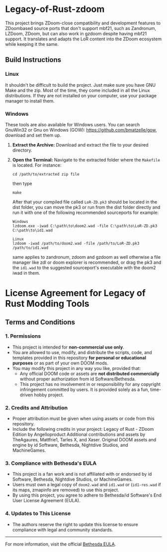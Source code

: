 # Legacy-of-Rust-zdoom
This project brings ZDoom-close compatibility and development features to ZDoombased source ports that don't support mbf21, such as Zandronum, LZDoom, ZDoom, but can also work in gzdoom despite having mbf21 support. It translates and adapts the LoR content into the ZDoom ecosystem while keeping it the same. 

## Build Instructions

### Linux
It shouldn't be difficult to build the project. Just make sure you have GNU Make and the zip. 
Most of the time, they come included in all the Linux distributions. 
If they are not installed on your computer, use your package manager to install them.

### Windows
These tools are also available for Windows users. You can search GnuWin32 or Gnu on Windows (GOW): https://github.com/bmatzelle/gow, download and set them up.

1. **Extract the Archive:**
   Download and extract the file to your desired directory.

2. **Open the Terminal:**
   Navigate to the extracted folder where the `Makefile` is located. For instance:
   ```
   cd /path/to/extracted zip file
   ```
   then type
   ```
   make
   ```
   After that your compiled file called `LoR-ZD.pk3` should be located in the dist folder, you can move the pk3 or run from the dist folder directly and run it with one of the following recommended sourceports
   for example:
   ```
   Windows
   lzdoom.exe -iwad C:\path\to\doom2.wad -file C:\path\to\LoR-ZD.pk3 C:\path\to\id1.wad
   
   Linux
   lzdoom -iwad /path/to/doom2.wad -file /path/to/LoR-ZD.pk3 /path/to/id1.wad
   ```
   same applies to zandronum, zdoom and gzdoom as well otherwise a file manager like zdl or doom explorer is recommended, or drag the pk3 and the `id1.wad` to the suggested sourceport's executable with the doom2 iwad in them.

# License Agreement for Legacy of Rust Modding Tools

## Terms and Conditions

### 1. Permissions
- This project is intended for **non-commercial use only**.
- You are allowed to use, modify, and distribute the scripts, code, and templates provided in this repository **for personal or educational purposes** or as part of your own DOOM mods.
- You may modify this project in any way you like, provided that:
  - Any official DOOM code or assets are **not distributed commercially** without proper authorization from id Software/Bethesda.
  - This project has no involvement in or responsibility for any copyright infringement committed by users. It is provided solely as a fun, time-driven hobby project.

### 2. Credits and Attribution
- Proper attribution must be given when using assets or code from this repository.
- Include the following credits in your project:
Legacy of Rust - ZDoom Edition by Angelloproduct Additional contributions and assets by TheAgaures, Mattfrie1, Tarles X, and Xaser.
Original DOOM assets and engine by id Software, Bethesda, Nightdive Studios, and MachineGames.

### 3. Compliance with Bethesda's EULA
- This project is a fan work and is not affiliated with or endorsed by id Software, Bethesda, Nightdive Studios, or MachineGames.
- Users must own a legal copy of `doom2.wad` and `id1.wad` or (`id1-res.wad` if its maps, zmapinfo are removed) to use this project.
- By using this project, you agree to adhere to Bethesda/id Software's End User License Agreement (EULA).

### 4. Updates to This License
- The authors reserve the right to update this license to ensure compliance with legal and community standards.
---
For more information, visit the official [Bethesda EULA](https://bethesda.net/en/document/eula).
